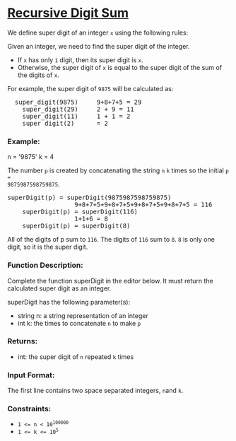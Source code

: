 # [Recursive Digit Sum](https://www.hackerrank.com/challenges/recursive-digit-sum)

We define super digit of an integer <code>x</code> using the following rules:

Given an integer, we need to find the super digit of the integer.

- If <code>x</code> has only <code>1</code> digit, then its super digit is <code>x</code>.
- Otherwise, the super digit of <code>x</code> is equal to the super digit of the sum of the digits of <code>x</code>.

For example, the super digit of <code>9875</code> will be calculated as:
<pre>
  super_digit(9875)   	9+8+7+5 = 29 
	super_digit(29) 	2 + 9 = 11
	super_digit(11)		1 + 1 = 2
	super_digit(2)		= 2  
</pre>

### **Example:**
n = '9875'
k = 4

The number <code>p</code> is created by concatenating the string <code>n</code> <code>k</code> times so the initial 
<code>p = 9875987598759875</code>.
<pre>
superDigit(p) = superDigit(9875987598759875)
                  9+8+7+5+9+8+7+5+9+8+7+5+9+8+7+5 = 116
    superDigit(p) = superDigit(116)
                  1+1+6 = 8
    superDigit(p) = superDigit(8)
</pre>
All of the digits of p sum to <code>116</code>. The digits of <code>116</code> sum to <code>8</code>. <code>8</code> is only one digit, 
so it is the super digit.

### **Function Description:**

Complete the function superDigit in the editor below. It must return the calculated super digit as an integer.

superDigit has the following parameter(s):

- string n: a string representation of an integer
- int k: the times to concatenate <code>n</code> to make <code>p</code>

### **Returns:**

- int: the super digit of <code>n</code> repeated <code>k</code> times

### **Input Format:**
The first line contains two space separated integers, <code>n</code>and <code>k</code>.

### **Constraints:**
- <code>1 <= n < 10<sup>100000</sup></code>
- <code>1 <= k <= 10<sup>5</sup></code>
